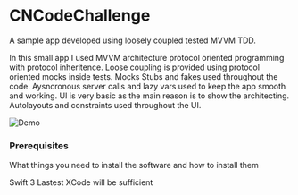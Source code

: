 # CNCodeChallenge
 
A sample app developed using loosely coupled tested MVVM TDD.

In this small app I used MVVM architecture protocol oriented programming with protocol inheritence. Loose coupling is provided using protocol oriented mocks inside tests. Mocks Stubs and fakes used throughout the code. Aysncronous server calls and lazy vars used to keep the app smooth and working. UI is very basic as the main reason is to show the architecting. Autolayouts and constraints used throughout the UI.


![Demo](https://camo.githubusercontent.com/cfe3f5fc263e44a90e0859e473aff5229dd37347/68747470733a2f2f707265766965772e6962622e636f2f6a31637071622f7472696d312e676966.gif)

### Prerequisites

What things you need to install the software and how to install them

Swift 3
Lastest XCode will be sufficient

 
